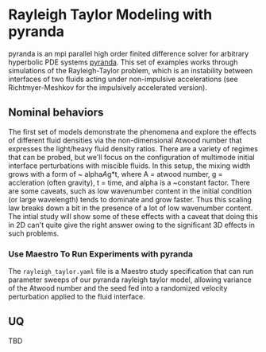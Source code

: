 # Rayleigh Taylor Modeling with pyranda

pyranda is an mpi parallel high order finited difference solver for arbitrary hyperbolic PDE systems [pyranda](https://github.com/LLNL/pyranda).  This set of examples works through simulations of the Rayleigh-Taylor problem,
which is an instability between interfaces of two fluids acting under non-impulsive accelerations (see Richtmyer-Meshkov for the impulsively accelerated version).

## Nominal behaviors

The first set of models demonstrate the phenomena and explore the effects of different fluid densities via the non-dimensional Atwood number that expresses the light/heavy fluid
density ratios.  There are a variety of regimes that can be probed, but we'll focus on the configuration of multimode initial interface perturbations with miscible fluids.  In this
setup, the mixing width grows with a form of ~ alpha*A*g*t, where A = atwood number, g = accleration (often gravity), t = time, and alpha is a ~constant factor.  There are some caveats,
such as low wavenumber content in the initial condition (or large wavelength) tends to dominate and grow faster.  Thus this scaling law breaks down a bit in the presence of a lot of
low wavenumber content.  The intial study will show some of these effects with a caveat that doing this in 2D can't quite give the right answer owing to the significant 3D effects in
such problems.

### Use Maestro To Run Experiments with pyranda

The `rayleigh_taylor.yaml` file is a Maestro study specification that can run parameter sweeps of our pyranda rayleigh taylor model, allowing variance of the Atwood number and
the seed fed into a randomized velocity perturbation applied to the fluid interface.

## UQ

TBD
